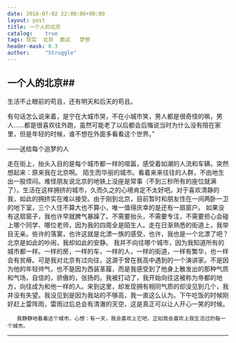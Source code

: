 ```yaml
---
date: 2016-07-02 22:00:00+00:00
layout: post
title: 一个人的北京
catalog:    true
tags: 现实  北京  面试   梦想
header-mask: 0.3
author:     "Struggle"
---
```


## 一个人的北京##

生活不止眼前的苟且，还有明天和后天的苟且。

有句话怎么说来着，是宁在大城市哭，不在小城市笑，男人都是很奇怪的嘛，男人……都是很喜欢往外跑，虽然可能老了以后都会后悔说当时为什么没有陪在家里，但是年轻的时候，谁不想在外面多看看这个世界。”
 
 ——送给每个追梦的人

走在街上，抬头入目的是每个城市都一样的喧嚣，感受着如潮的人流和车辆，突然想起来：原来我在北京啊。
陌生而华丽的城市。看着来来往往的人群，不由地生出一股烦闷。难怪朋友说北京的地铁上没座是常事（不到三秒所有的座位就满了）。生活在这样拥挤的城市，久而久之的心境肯定不太好吧。对于喜欢清静的我，如此的拥挤实在难以接受。由于刚到北京，目前暂时和朋友住在一间两卧一卫的地下室，三个人住不算大也不算小，唯一值得庆幸的是还有一扇窗户。
如果没有这扇窗子，我也许早就脾气暴躁了。不需要抬头，不需要专注，不需要担心会碰上哪个同学、哪位老师，因为我的四周全是陌生人。走在日渐熟悉的街道上，我举目无亲。些许的落寞，也许这就是北漂一族的感受，也许，我也是一个北漂了吧？北京是如此的吵闹，我却如此的安静。
我并不向往哪个城市，因为我知道所有的城市都一样。一样的房，一样的车，一样的人，一样的街道，一样有繁华，也一样会有贫瘠。可是我对北京有过向往，这源于曾在我高中遇到的一个演讲家。不是因为他的年轻帅气，也不是因为西装革履，而是我感受到了他身上散发出的那种气质和气场，自信的，骄傲的，张扬的。我被打动了，我开始向往这被称为帝都的地方，向往成为和他一样的人。来到这里，却发现拥有相同气质的却没见到几个，我并没有失望。我没见到是因为我站的不够高，我一直这么认为。下午吃饭的时候刚好赶上雷阵雨，雷雨过后总会有清澈的天空，这是真正可以让人开心一笑的时候。

       我静静地看着这个城市，心想：有一天，我会喜欢上它吧，正如我会喜欢上我生活过的每一个城市。

___





